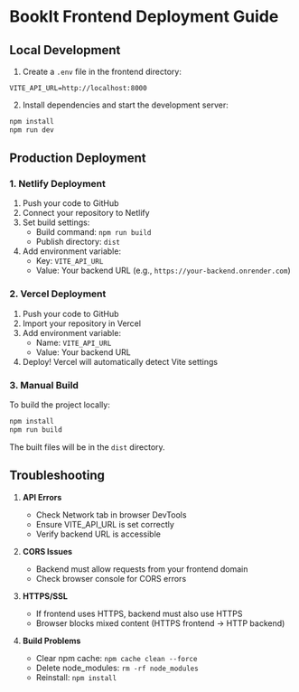 # BookIt Frontend Deployment Guide

## Local Development

1. Create a `.env` file in the frontend directory:
```env
VITE_API_URL=http://localhost:8000
```

2. Install dependencies and start the development server:
```bash
npm install
npm run dev
```

## Production Deployment

### 1. Netlify Deployment

1. Push your code to GitHub
2. Connect your repository to Netlify
3. Set build settings:
   - Build command: `npm run build`
   - Publish directory: `dist`
4. Add environment variable:
   - Key: `VITE_API_URL`
   - Value: Your backend URL (e.g., `https://your-backend.onrender.com`)

### 2. Vercel Deployment

1. Push your code to GitHub
2. Import your repository in Vercel
3. Add environment variable:
   - Name: `VITE_API_URL`
   - Value: Your backend URL
4. Deploy! Vercel will automatically detect Vite settings

### 3. Manual Build

To build the project locally:
```bash
npm install
npm run build
```
The built files will be in the `dist` directory.

## Troubleshooting

1. **API Errors**
   - Check Network tab in browser DevTools
   - Ensure VITE_API_URL is set correctly
   - Verify backend URL is accessible

2. **CORS Issues**
   - Backend must allow requests from your frontend domain
   - Check browser console for CORS errors

3. **HTTPS/SSL**
   - If frontend uses HTTPS, backend must also use HTTPS
   - Browser blocks mixed content (HTTPS frontend → HTTP backend)

4. **Build Problems**
   - Clear npm cache: `npm cache clean --force`
   - Delete node_modules: `rm -rf node_modules`
   - Reinstall: `npm install`